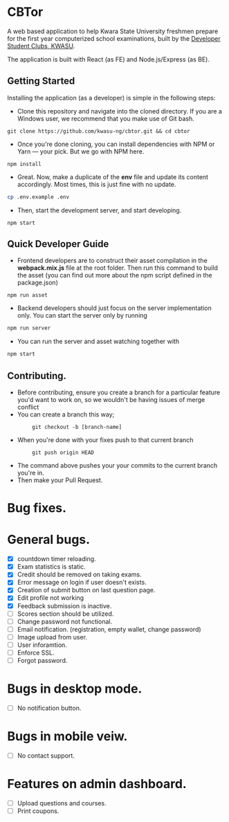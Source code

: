 # CBTor

A web based application to help Kwara State University freshmen prepare
for the first year computerized school examinations, built by the [Developer Student Clubs, KWASU](https://dsckwasu.club).

The application is built with React (as FE) and Node.js/Express (as BE).

## Getting Started
Installing the application (as a developer) is simple in the following steps:
- Clone this repository and navigate into the cloned directory. If you are a Windows user, we recommend
that you make use of Git bash.
```git
git clone https://github.com/kwasu-ng/cbtor.git && cd cbtor
``` 
- Once you're done cloning, you can install dependencies with NPM or Yarn &mdash; your pick. But
we go with NPM here.
```npm
npm install
``` 
- Great. Now, make a duplicate of the **env** file and update its content accordingly. Most times,
this is just fine with no update.
```sh
cp .env.example .env
```
- Then, start the development server, and start developing.
```npm
npm start
``` 

## Quick Developer Guide
- Frontend developers are to construct their asset compilation in the **webpack.mix.js** file at the root folder. Then 
run this command to build the asset (you can find out more about the npm script defined in the package.json)
```npm
npm run asset
```
- Backend developers should just focus on the server implementation only. You can start the server only by running
```sh
npm run server
```
- You can run the server and asset watching together with
```sh
npm start
```

## Contributing.

- Before contributing, ensure you create a branch for a particular feature you'd want to work on, so we wouldn't be having issues of merge conflict 
- You can create a branch this way;
```git 
        git checkout -b [branch-name]
```
- When you're done with your fixes push to that current branch
```git
        git push origin HEAD
```
- The command above pushes your your commits to the current branch you're in.
- Then make your Pull Request.


# Bug fixes.

# General bugs.
- [x] countdown timer reloading.
- [x] Exam statistics is static.
- [x] Credit should be removed on taking exams.
- [x] Error message on login if user doesn't exists.
- [x] Creation of submit button on last question page.
- [x] Edit profile not working
- [x] Feedback submission is inactive.
- [ ] Scores section should be utilized.
- [ ] Change password not functional.
- [ ] Email notification. (registration, empty wallet, change password)
- [ ] Image upload from user.
- [ ] User inforamtion.
- [ ] Enforce SSL.
- [ ] Forgot password.

# Bugs in desktop mode.
- [ ] No notification button.

# Bugs in mobile veiw.
- [ ] No contact support.

# Features on admin dashboard.
- [ ] Upload questions and courses.
- [ ] Print coupons.
